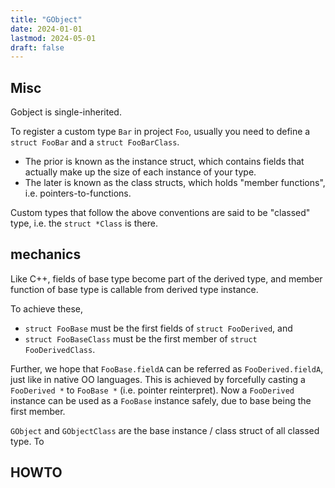 ```yaml
---
title: "GObject"
date: 2024-01-01
lastmod: 2024-05-01
draft: false
---
```


## Misc

Gobject is single-inherited.

To register a custom type `Bar` in project `Foo`, usually you need to define a `struct FooBar` and a `struct FooBarClass`. 

- The prior is known as the instance struct, which contains fields that actually make up the size of each instance of your type.
- The later is known as the class structs, which holds "member functions", i.e. pointers-to-functions.

Custom types that follow the above conventions are said to be "classed" type, i.e. the `struct *Class` is there.

## mechanics

Like C++, fields of base type become part of the derived type,
and member function of base type is callable from derived type instance.

To achieve these,
- `struct FooBase` must be the first fields of `struct FooDerived`, and
- `struct FooBaseClass` must be the first member of `struct FooDerivedClass`.

Further, we hope that `FooBase.fieldA` can be referred as `FooDerived.fieldA`,
just like in native OO languages. This is achieved by forcefully casting a `FooDerived *`  to `FooBase *` (i.e. pointer reinterpret).
Now a `FooDerived` instance can be used as a `FooBase` instance safely, due to base being the first member.

`GObject` and `GObjectClass` are the base instance / class struct of all classed type. To 

## HOWTO
